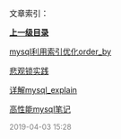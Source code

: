 文章索引：


**[上一级目录](/互联网技术)**

[mysql利用索引优化order_by](/互联网技术/数据库/mysql利用索引优化order_by.md)

[悲观锁实践](/互联网技术/数据库/悲观锁实践.md)

[详解mysql_explain](/互联网技术/数据库/详解mysql_explain.md)

[高性能mysql笔记](/互联网技术/数据库/高性能mysql笔记.md)


<font size=2 color='grey'> 2019-04-03 15:28 </font>